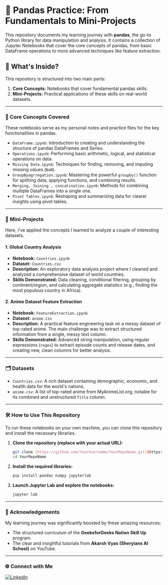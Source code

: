 # 🐼 Pandas Practice: From Fundamentals to Mini-Projects

This repository documents my learning journey with **pandas**, the go-to Python library for data manipulation and analysis. It contains a collection of Jupyter Notebooks that cover the core concepts of pandas, from basic DataFrame operations to more advanced techniques like feature extraction.

## 📖 What's Inside?

This repository is structured into two main parts:
1.  **Core Concepts:** Notebooks that cover fundamental pandas skills.
2.  **Mini-Projects:** Practical applications of these skills on real-world datasets.

---

### 🚀 Core Concepts Covered

These notebooks serve as my personal notes and practice files for the key functionalities in pandas.

* `DataFrame.ipynb`: Introduction to creating and understanding the structure of pandas DataFrames and Series.
* `Operations.ipynb`: Performing basic arithmetic, logical, and statistical operations on data.
* `Missing Data.ipynb`: Techniques for finding, removing, and imputing missing values (`NaN`).
* `GroupByagrregation.ipynb`: Mastering the powerful `groupby()` function for splitting data, applying functions, and combining results.
* `Merging, Joining , concatination.ipynb`: Methods for combining multiple DataFrames into a single one.
* `Pivot Tables.ipynb`: Reshaping and summarizing data for clearer insights using pivot tables.

---

### 📝 Mini-Projects

Here, I've applied the concepts I learned to analyze a couple of interesting datasets.

#### 1. Global Country Analysis
* **Notebook:** `Countries.ipynb`
* **Dataset:** `Countries.csv`
* **Description:** An exploratory data analysis project where I cleaned and analyzed a comprehensive dataset of world countries.
* **Skills Demonstrated:** Data cleaning, conditional filtering, grouping by continent/region, and calculating aggregate statistics (e.g., finding the most populous country in Africa).

#### 2. Anime Dataset Feature Extraction
* **Notebook:** `FeatureExtraction.ipynb`
* **Dataset:** `anime.csv`
* **Description:** A practical feature engineering task on a messy dataset of top-rated anime. The main challenge was to extract structured information from a single, messy text column.
* **Skills Demonstrated:** Advanced string manipulation, using regular expressions (`regex`) to extract episode counts and release dates, and creating new, clean columns for better analysis.

---

### 🗂️ Datasets

* `Countries.csv`: A rich dataset containing demographic, economic, and health data for the world's nations.
* `anime.csv`: A list of top-rated anime from MyAnimeList.org, notable for its combined and unstructured `Title` column.

---

### 🛠️ How to Use This Repository

To run these notebooks on your own machine, you can clone this repository and install the necessary libraries.

1.  **Clone the repository (replace with your actual URL):**
    ```bash
    git clone [https://github.com/YourUsername/YourRepoName.git](https://github.com/YourUsername/YourRepoName.git)
    cd YourRepoName
    ```

2.  **Install the required libraries:**
    ```bash
    pip install pandas numpy jupyterlab
    ```

3.  **Launch Jupyter Lab and explore the notebooks:**
    ```bash
    jupyter lab
    ```

---

### 🙌 Acknowledgements

My learning journey was significantly boosted by these amazing resources:

* The structured curriculum of the **GeeksforGeeks Nation Skill Up** program.
* The clear and insightful tutorials from **Akarsh Vyas (Sheryians AI School)** on YouTube.

---
### 🌐 Connect with Me
[![LinkedIn](https://img.shields.io/badge/LinkedIn-YourName-blue?style=flat-square&logo=linkedin)](https://www.linkedin.com/in/your-linkedin-profile-url/)

